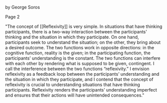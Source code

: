 by George Soros


Page 2

"The concept of [[Reflexivity]] is very simple. In situations that have thinking participants, there is a two-way interaction between the participants’ thinking and the situation in which they participate. On one hand, participants seek to understand the situation; on the other, they bring about a desired outcome. The two functions work in opposite directions: in the cognitive function, reality is the given; in the participating function, the participants’ understanding is the constant. The two functions can interfere with each other by rendering what is supposed to be given, contingent. I call the interference between the two functions “reflexivity.” I envision reflexivity as a feedback loop between the participants’ understanding and the situation in which they participate, and I contend that the concept of reflexivity is crucial to understanding situations that have thinking participants. Reflexivity renders the participants’ understanding imperfect and ensures that their actions will have unintended consequences."